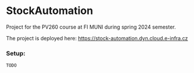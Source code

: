 # StockAutomation

Project for the PV260 course at FI MUNI during spring 2024 semester.

The project is deployed here: https://stock-automation.dyn.cloud.e-infra.cz

### Setup:

```bash
TODO
```
